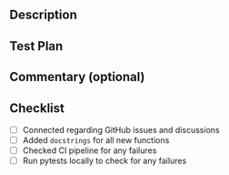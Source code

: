 ## Description

<!---
Lead with the intended commit body in this description field. For breaking changes,
please include "BREAKING CHANGE:" at the beginning of your commit body.
At a minimum, this section should include a reference to the regarding GitHub Issue.
-->

## Test Plan

<!---
Describe the situations in which you've tested your change, and/or a screenshot as appropriate.
Reviewers may ask questions about this test plan to ensure adequate manual coverage of changes.
-->

## Commentary (optional)

<!---
Use this section of your description to add context to the PR. Could be for particularly
tricky bits of code that could use extra scrutiny, historical context useful for reviewers, etc.
You may intentionally leave this section blank and remove the title.
--->

## Checklist

-   [ ] Connected regarding GitHub issues and discussions
-   [ ] Added `docstrings` for all new functions
-   [ ] Checked CI pipeline for any failures
-   [ ] Run pytests locally to check for any failures
